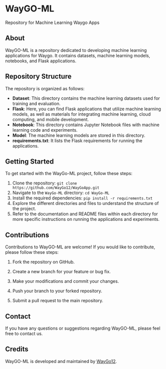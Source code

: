 # WayGO-ML

Repository for Machine Learning Waygo Apps

## About

WayGO-ML is a repository dedicated to developing machine learning applications for Waygo. It contains datasets, machine learning models, notebooks, and Flask applications.

## Repository Structure

The repository is organized as follows:

- **Dataset**: This directory contains the machine learning datasets used for training and evaluation.
- **Flask**: Here, you can find Flask applications that utilize machine learning models, as well as materials for integrating machine learning, cloud computing, and mobile development.
- **Notebook**: This directory contains Jupyter Notebook files with machine learning code and experiments.
- **Model**: The machine learning models are stored in this directory.
- **requirements.txt**: It lists the Flask requirements for running the applications.

## Getting Started

To get started with the WayGo-ML project, follow these steps:

1. Clone the repository: `git clone https://github.com/WayGo12/WayGoApp.git`
2. Navigate to the `WayGo-ML` directory: `cd WayGo-ML`
3. Install the required dependencies: `pip install -r requirements.txt`
4. Explore the different directories and files to understand the structure of the project.
5. Refer to the documentation and README files within each directory for more specific instructions on running the applications and experiments.

## Contributions

Contributions to WayGO-ML are welcome! If you would like to contribute, please follow these steps:

1. Fork the repository on GitHub.

2. Create a new branch for your feature or bug fix.

3. Make your modifications and commit your changes.

4. Push your branch to your forked repository.

5. Submit a pull request to the main repository.


## Contact

If you have any questions or suggestions regarding WayGO-ML, please feel free to contact us.

## Credits

WayGO-ML is developed and maintained by [WayGo12](https://github.com/WayGo12).

